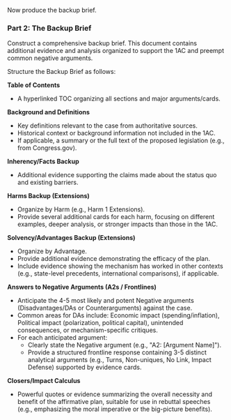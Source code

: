 Now produce the backup brief.

### Part 2: The Backup Brief

Construct a comprehensive backup brief. This document contains additional evidence and analysis organized to support the 1AC and preempt common negative arguments.

Structure the Backup Brief as follows:

**Table of Contents**
*   A hyperlinked TOC organizing all sections and major arguments/cards.

**Background and Definitions**
*   Key definitions relevant to the case from authoritative sources.
*   Historical context or background information not included in the 1AC.
*   If applicable, a summary or the full text of the proposed legislation (e.g., from Congress.gov).

**Inherency/Facts Backup**
*   Additional evidence supporting the claims made about the status quo and existing barriers.

**Harms Backup (Extensions)**
*   Organize by Harm (e.g., Harm 1 Extensions).
*   Provide several additional cards for each harm, focusing on different examples, deeper analysis, or stronger impacts than those in the 1AC.

**Solvency/Advantages Backup (Extensions)**
*   Organize by Advantage.
*   Provide additional evidence demonstrating the efficacy of the plan.
*   Include evidence showing the mechanism has worked in other contexts (e.g., state-level precedents, international comparisons), if applicable.

**Answers to Negative Arguments (A2s / Frontlines)**
*   Anticipate the 4-5 most likely and potent Negative arguments (Disadvantages/DAs or Counterarguments) against the case.
*   Common areas for DAs include: Economic impact (spending/inflation), Political impact (polarization, political capital), unintended consequences, or mechanism-specific critiques.
*   For each anticipated argument:
    *   Clearly state the Negative argument (e.g., "A2: [Argument Name]").
    *   Provide a structured frontline response containing 3-5 distinct analytical arguments (e.g., Turns, Non-uniques, No Link, Impact Defense) supported by evidence cards.

**Closers/Impact Calculus**
*   Powerful quotes or evidence summarizing the overall necessity and benefit of the affirmative plan, suitable for use in rebuttal speeches (e.g., emphasizing the moral imperative or the big-picture benefits).
